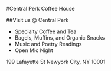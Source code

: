 #Central Perk Coffee House

##Visit us @ Central Perk

- Specialty Coffee and Tea
- Bagels, Muffins, and Organic Snacks
- Music and Poetry Readings
- Open Mic Night

199 Lafayette St
Newyork City, NY 10001
